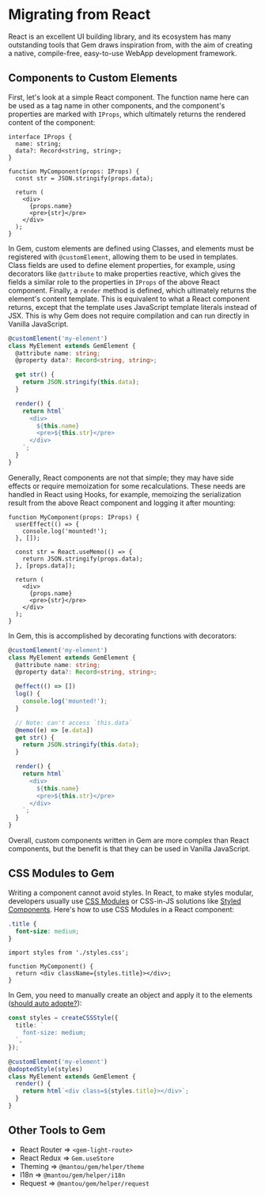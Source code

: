 # Migrating from React

React is an excellent UI building library, and its ecosystem has many outstanding tools that Gem draws inspiration from, with the aim of creating a native, compile-free, easy-to-use WebApp development framework.

## Components to Custom Elements

First, let's look at a simple React component. The function name here can be used as a tag name in other components, and the component's properties are marked with `IProps`, which ultimately returns the rendered content of the component:

```tsx
interface IProps {
  name: string;
  data?: Record<string, string>;
}

function MyComponent(props: IProps) {
  const str = JSON.stringify(props.data);

  return (
    <div>
      {props.name}
      <pre>{str}</pre>
    </div>
  );
}
```

In Gem, custom elements are defined using Classes, and elements must be registered with `@customElement`, allowing them to be used in templates. Class fields are used to define element properties, for example, using decorators like `@attribute` to make properties reactive, which gives the fields a similar role to the properties in `IProps` of the above React component. Finally, a `render` method is defined, which ultimately returns the element's content template. This is equivalent to what a React component returns, except that the template uses JavaScript template literals instead of JSX. This is why Gem does not require compilation and can run directly in Vanilla JavaScript.

```ts
@customElement('my-element')
class MyElement extends GemElement {
  @attribute name: string;
  @property data?: Record<string, string>;

  get str() {
    return JSON.stringify(this.data);
  }

  render() {
    return html`
      <div>
        ${this.name}
        <pre>${this.str}</pre>
      </div>
    `;
  }
}
```

Generally, React components are not that simple; they may have side effects or require memoization for some recalculations. These needs are handled in React using Hooks, for example, memoizing the serialization result from the above React component and logging it after mounting:

```tsx
function MyComponent(props: IProps) {
  userEffect(() => {
    console.log('mounted!');
  }, []);

  const str = React.useMemo(() => {
    return JSON.stringify(props.data);
  }, [props.data]);

  return (
    <div>
      {props.name}
      <pre>{str}</pre>
    </div>
  );
}
```

In Gem, this is accomplished by decorating functions with decorators:

```ts
@customElement('my-element')
class MyElement extends GemElement {
  @attribute name: string;
  @property data?: Record<string, string>;

  @effect(() => [])
  log() {
    console.log('mounted!');
  }

  // Note: can't access `this.data`
  @memo((e) => [e.data])
  get str() {
    return JSON.stringify(this.data);
  }

  render() {
    return html`
      <div>
        ${this.name}
        <pre>${this.str}</pre>
      </div>
    `;
  }
}
```

Overall, custom components written in Gem are more complex than React components, but the benefit is that they can be used in Vanilla JavaScript.

## CSS Modules to Gem

Writing a component cannot avoid styles. In React, to make styles modular, developers usually use [CSS Modules](https://github.com/css-modules/css-modules) or CSS-in-JS solutions like [Styled Components](https://styled-components.com). Here's how to use CSS Modules in a React component:

```css
.title {
  font-size: medium;
}
```

```tsx
import styles from './styles.css';

function MyComponent() {
  return <div className={styles.title}></div>;
}
```

In Gem, you need to manually create an object and apply it to the elements ([should auto adopte?](https://github.com/mantou132/gem/issues/141)):

```ts
const styles = createCSSStyle({
  title: `
    font-size: medium;
  `,
});

@customElement('my-element')
@adoptedStyle(styles)
class MyElement extends GemElement {
  render() {
    return html`<div class=${styles.title}></div>`;
  }
}
```

## Other Tools to Gem

- React Router => `<gem-light-route>`
- React Redux => `Gem.useStore`
- Theming => `@mantou/gem/helper/theme`
- I18n => `@mantou/gem/helper/i18n`
- Request => `@mantou/gem/helper/request`
